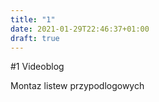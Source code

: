 ```yaml
---
title: "1"
date: 2021-01-29T22:46:37+01:00
draft: true
---
```



#1 Videoblog

Montaz listew przypodlogowych